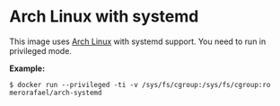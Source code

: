 # Arch Linux with systemd

This image uses [Arch Linux](https://www.archlinux.org/) with systemd support.
You need to run in privileged mode.

**Example:**
```
$ docker run --privileged -ti -v /sys/fs/cgroup:/sys/fs/cgroup:ro merorafael/arch-systemd
```
